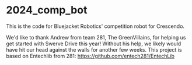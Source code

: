 # 2024_comp_bot
 This is the code for Bluejacket Robotics' competition robot for Crescendo.

 We'd like to thank Andrew from team 281, The GreenVillains, for helping us get started with Swerve Drive this year!
 Without his help, we likely would have hit our head against the walls for another few weeks.
 This project is based on Entechlib from 281: https://github.com/entech281/EntechLib

 
